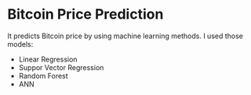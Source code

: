 # Bitcoin Price Prediction

It  predicts Bitcoin price by using machine learning methods. I used those models:
- Linear Regression
- Suppor Vector Regression
- Random Forest
- ANN
